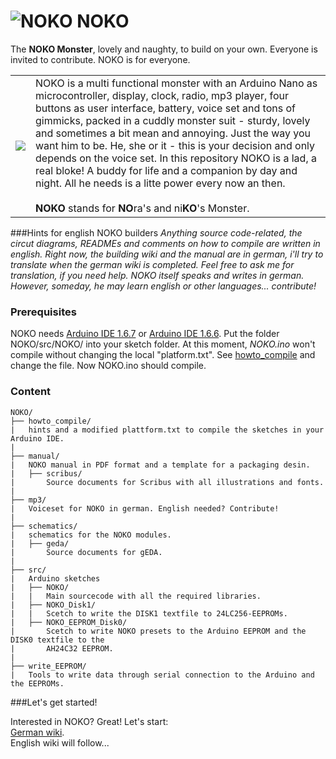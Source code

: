 # ![NOKO](http://www.nikolairadke.de/NOKO/noko_klein.png) NOKO

The **NOKO Monster**, lovely and naughty, to build on your own. Everyone is invited to contribute. NOKO is for everyone. 

<table border="0">
  <tr>
    <td><img src="http://www.nikolairadke.de/NOKO/noko_nr2.png" /></td>
    <td>
    NOKO is a multi functional monster with an Arduino Nano as microcontroller, display, clock, radio, mp3 player,           four buttons as user interface, battery, voice set and  tons of gimmicks, packed in a cuddly monster suit - sturdy,
    lovely and sometimes a bit mean and annoying. Just the way you want him to be. He, she or it - this is your decision     and only depends on the voice set. In this repository NOKO is a lad, a real bloke! A buddy for life and a companion      by day and night. All he needs is a litte power every now an then.<br />
    <br>
    <b>NOKO</b> stands for <b>NO</b>ra's and ni<b>KO</b>'s Monster.
    </td> 
  </tr>
</table>

###Hints for english NOKO builders
*Anything source code-related, the circut diagrams, READMEs and comments on how to compile are written in english. Right now, the building wiki and the manual are in german, i'll try to translate when the german wiki is completed. Feel free to ask me for translation, if you need help. NOKO itself speaks and writes in german. However, someday, he may learn english or other languages... contribute!*

### Prerequisites
NOKO needs [Arduino IDE 1.6.7](https://www.arduino.cc/en/Main/Software) or [Arduino IDE 1.6.6](https://www.arduino.cc/en/Main/OldSoftwareReleases#previous). Put the folder NOKO/src/NOKO/ into your sketch folder. At this moment, *NOKO.ino* won't compile without changing the local "platform.txt". See [howto_compile](https://github.com/NikolaiRadke/NOKO/tree/master/howto_compile) and change the file. Now NOKO.ino should compile.

### Content

```
NOKO/
├── howto_compile/
|   hints and a modified plattform.txt to compile the sketches in your Arduino IDE.
|
├── manual/
|   NOKO manual in PDF format and a template for a packaging desin.
|   ├── scribus/
|       Source documents for Scribus with all illustrations and fonts.
|
├── mp3/
|   Voiceset for NOKO in german. English needed? Contribute!
|          
├── schematics/
|   schematics for the NOKO modules.
|   ├── geda/
|       Source documents for gEDA.
|
├── src/
|   Arduino sketches
|   ├── NOKO/
|   |   Main sourcecode with all the required libraries.
|   ├── NOKO_Disk1/
|   |   Scetch to write the DISK1 textfile to 24LC256-EEPROMs.
|   ├── NOKO_EEPROM_Disk0/
|       Scetch to write NOKO presets to the Arduino EEPROM and the DISK0 textfile to the
|       AH24C32 EEPROM.
|
├── write_EEPROM/
|   Tools to write data through serial connection to the Arduino and the EEPROMs. 
```
###Let's get started!

Interested in NOKO? Great! Let's start:  
[German wiki](https://github.com/NikolaiRadke/NOKO/wiki).  
English wiki will follow...
